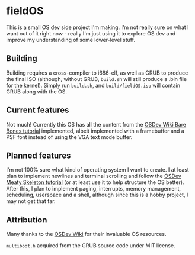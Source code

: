 # fieldOS

This is a small OS dev side project I'm making. I'm not really sure on what I want out of it right now - really I'm just using it to explore OS dev and improve my understanding of some lower-level stuff.

## Building

Building requires a cross-compiler to i686-elf, as well as GRUB to produce the final ISO (although, without GRUB, `build.sh` will still produce a .bin file for the kernel). Simply run `build.sh`, and `build/fieldOS.iso` will
contain GRUB along with the OS.

## Current features

Not much! Currently this OS has all the content from the [OSDev Wiki Bare Bones tutorial](https://wiki.osdev.org/Bare_Bones) implemented, albeit implemented with a framebuffer and a PSF font instead of using the VGA text mode
buffer.

## Planned features

I'm not 100% sure what kind of operating system I want to create. I at least plan to implement newlines and terminal scrolling and follow the [OSDev Meaty Skeleton tutorial](https://wiki.osdev.org/Meaty_Skeleton) (or at
least use it to help structure the OS better). After this, I plan to implement paging, interrupts, memory management, scheduling, userspace and a shell, although since this is a hobby project, I may not get that far.

## Attribution

Many thanks to the [OSDev Wiki](https://wiki.osdev.org/) for their invaluable OS resources.

`multiboot.h` acquired from the GRUB source code under MIT license.
